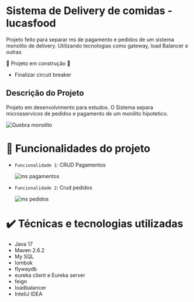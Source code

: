 # Sistema de Delivery de comidas  - lucasfood
Projeto feito para separar ms de pagamento e pedidos de um sistema monolito de delivery. Utilizando tecnologias como gateway, load Balancer e outras

:construction: Projeto em construção :construction:

  - Finalizar circuit breaker

## Descrição do Projeto
Projeto em desenvolvimento para estudos. O Sistema separa microsservicos de pedidos e pagamento de um monilito hipotetico.

![Quebra monolito](https://github.com/lucasbarroscode/lucasfood/assets/20017563/28a06dbc-c4d8-4056-9d5b-f99997a6dd95)

# :hammer: Funcionalidades do projeto

- `Funcionalidade 1`: CRUD Pagamentos
  
   ![ms pagamentos](https://github.com/lucasbarroscode/lucasfood/assets/20017563/5b4e79a7-bcd2-45c6-b04f-f8ed7db14ed1)

- `Funcionalidade 2`: Crud pedidos
  
   ![ms pedidos](https://github.com/lucasbarroscode/lucasfood/assets/20017563/9882baac-de51-48f3-a14a-f6c4bc8279ae)


# ✔️ Técnicas e tecnologias utilizadas
  -  Java 17
  -  Maven 2.6.2
  -  My SQL
  -  lombok
  -  flywaydb
  -  eureka client e Eureka server
  -  feign
  -  loadbalancer
  -  InteliJ IDEA

